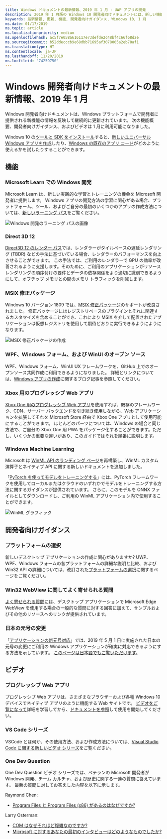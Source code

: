 ```yaml
---
title: Windows ドキュメントの最新情報、2019 年 1 月 - UWP アプリの開発
description: 2019 年 1 月版の Windows 10 開発者向けドキュメントには、新しい機能、ビデオ、開発者向けガイダンスが追加されました
keywords: 最新情報, 更新, 機能, 開発者向けガイダンス, Windows 10, 1 月
ms.date: 01/17/2019
ms.topic: article
ms.localizationpriority: medium
ms.openlocfilehash: ac5f7e058a616117e73defde2c48bf4c66f68d2e
ms.sourcegitcommit: b52ddecccb9e68dbb71695af3078005a2eb78af1
ms.translationtype: HT
ms.contentlocale: ja-JP
ms.lasthandoff: 11/20/2019
ms.locfileid: "74259750"
---
```

# <a name="whats-new-in-the-windows-developer-docs-in-january-2019"></a>Windows 開発者向けドキュメントの最新情報、2019 年 1 月

Windows 開発者向けドキュメントは、Windows プラットフォームで開発者に提供される新機能の情報を反映して継続的に更新されています。 次の機能概要、開発者向けガイダンス、およびビデオは 1 月に利用可能になりました。

Windows 10 の[ツールと SDK をインストール](https://developer.microsoft.com/windows/downloads#_blank)すると、[新しいユニバーサル Windows アプリを作成](../get-started/create-uwp-apps.md)したり、[Windows の既存のアプリ コード](../porting/index.md)がどのように使えるかを試したりすることができます。

## <a name="features"></a>機能

### <a name="windows-development-on-microsoft-learn"></a>Microsoft Learn での Windows 開発

Microsoft Learn は、新しい実践的な学習とトレーニングの機会を Microsoft 開発者に提供します。 Windows アプリの開発方法の学習に関心がある場合、プラットフォーム、ツール、およびご自分の最初のいくつかのアプリの作成方法については、[新しいラーニング パス](https://docs.microsoft.com/learn/paths/develop-windows10-apps/)をご覧ください。

![Windows 開発のラーニング パスの画像](images/windows-learn.png)

### <a name="direct-3d-12"></a>Direct 3D 12

[Direct3D 12 のレンダー パス](/windows/desktop/direct3d12/direct3d-12-render-passes)では、レンダラーがタイルベースの遅延レンダリング (TBDR) などの手法に基づいている場合、レンダラーのパフォーマンスを向上させることができます。 この手法では、ご利用のレンダラーで GPU の効率が改善されるように支援します。そのために、ご利用のアプリケーションがリソース レンダリングの順序付けの要件とデータの依存関係をより適切に識別できるようにして、オフチップ メモリとの間のメモリ トラフィックを削減します。

### <a name="msix-modification-packages"></a>MSIX 修正パッケージ

Windows 10 バージョン 1809 では、[MSIX 修正パッケージ](https://docs.microsoft.com/windows/msix/modification-package-1809-update)のサポートが改良されました。 修正パッケージにはレジストリベースのプラグインとそれに関連するカスタマイズを含めることができ、これにより MSIX を介して配置されたアプリケーションは仮想レジストリを使用して期待どおりに実行できるようにようになります。

![MSIX 修正パッケージの作成](images/msix-modification-package.png)

### <a name="open-source-of-wpf-windows-forms-and-winui"></a>WPF、Windows フォーム、および WinUI のオープン ソース

WPF、Windows フォーム、WinUI UX フレームワークを、GitHub 上でのオープンソース共同作成に利用できるようになりました。 詳細とリンクについては、[Windows アプリの作成](https://blogs.windows.com/buildingapps/2018/12/04/announcing-open-source-of-wpf-windows-forms-and-winui-at-microsoft-connect-2018/#OKZjJs1VVTrMMtkL.97)に関するブログ記事を参照してください。

### <a name="progressive-web-apps-for-xbox"></a>Xbox 用のプログレッシブ Web アプリ

[Xbox One 用のプログレッシブ Web アプリ](https://docs.microsoft.com/microsoft-edge/progressive-web-apps/xbox-considerations)を使用すれば、既存のフレームワーク、CDN、サーバー バックエンドを引き続き使用しながら、Web アプリケーションを拡張してそれを Microsoft Store 経由で Xbox One アプリとして使用可能にすることができます。 ほとんどのパーツについては、Windows の場合と同じ方法で、ご自分の Xbox One 用 PWA をパッケージ化することができます。ただし、いくつかの重要な違いがあり、このガイドではそれを順番に説明します。

### <a name="windows-machine-learning"></a>Windows Machine Learning

Microsoft は [WinML API のランディング ページ](https://docs.microsoft.com/windows/ai/api-reference)を再構築し、WinML カスタム演算子とネイティブ API に関する新しいドキュメントを追加しました。

「[PyTorch を使ってモデルをトレーニングする](https://docs.microsoft.com/windows/ai/train-model-pytorch)」には、PyTorch フレームワークを使用してローカルまたはクラウドのいずれかでモデルをトレーニングする方法に関するガイダンスが提供されています。 さらに、このモデルを ONNX ファイルとしてダウンロードし、ご利用の WinML アプリケーション内で使用することができます。

![WinML グラフィック](images/winml-graphic.png)

## <a name="developer-guidance"></a>開発者向けガイダンス

### <a name="choose-your-platform"></a>プラットフォームの選択

新しいデスクトップ アプリケーションの作成に関心がありますか? UWP、WPF、Windows フォームの各プラットフォームの詳細な説明と比較、および Win32 API の詳細については、改訂された[プラットフォームの選択](https://docs.microsoft.com/windows/desktop/choose-your-technology)に関するページをご覧ください。

### <a name="faqs-on-win32-webview"></a>Win32 WebView に関してよく寄せられる質問

[よく寄せられる質問](https://docs.microsoft.com/windows/communitytoolkit/controls/wpf-winforms/webview#frequently-asked-questions-faqs)には、デスクトップ アプリケーションで Microsoft Edge WebView を使用する場合の一般的な質問に対する回答に加えて、サンプルおよびその他のリソースへのリンクが提供されています。

### <a name="japanese-era-change"></a>日本の元号の変更

「[アプリケーションの新元号対応](../design/globalizing/japanese-era-change.md)」では、2019 年 5 月 1 日に実施された日本の元号の変更にご利用の Windows アプリケーションが確実に対応できるようにする方法を示しています。 [このページは日本語でもご覧いただけます](https://docs.microsoft.com/ja-jp/windows/uwp/design/globalizing/japanese-era-change)。

## <a name="videos"></a>ビデオ

### <a name="progressive-web-apps"></a>プログレッシブ Web アプリ

プログレッシブ Web アプリは、さまざまなブラウザーおよび各種 Windows 10 デバイスでネイティブ アプリのように機能する Web サイトです。 [ビデオをご覧になって](https://youtu.be/ugAewC3308Y)詳細を学習してから、[ドキュメントを参照](https://developer.microsoft.com/windows/pwa)して使用を開始してください。

### <a name="vs-code-series"></a>VS Code シリーズ

VSCode とは何か、その使用方法、および作成方法については、[Visual Studio Code に関する新しいビデオ シリーズ](https://www.youtube.com/playlist?list=PLlrxD0HtieHjQX77y-0sWH9IZBTmv1tTx)をご覧ください。

### <a name="one-dev-question"></a>One Dev Question

One Dev Question ビデオ シリーズでは、ベテランの Microsoft 開発者が Windows 開発、チーム カルチャ、および歴史に関する一連の質問に答えています。 最新の質問に対してお答えした内容を以下に示します。

Raymond Chen:

* [Program Files と Program Files (x86) があるのはなぜですか?](https://youtu.be/N7o9eJpFYco)

Larry Osterman:

* [COM はなぜそれほど複雑なのですか?](https://youtu.be/-gkXAV-StVA )
* [Microsoft に対するあなたの最初のインタビューはどのようなものでしたか?](https://youtu.be/qRb6otsHG5c)
